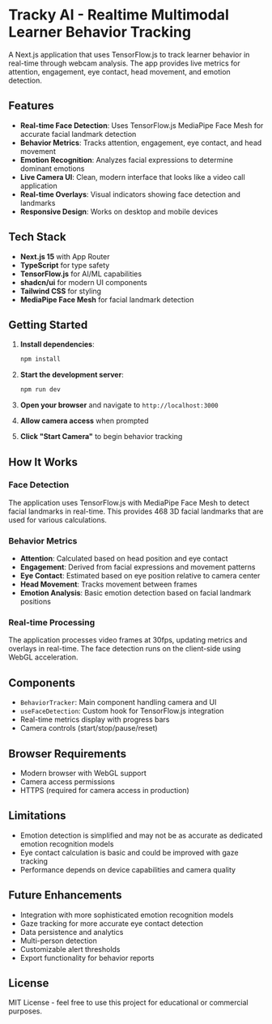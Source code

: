 # Tracky AI - Realtime Multimodal Learner Behavior Tracking

A Next.js application that uses TensorFlow.js to track learner behavior in real-time through webcam analysis. The app provides live metrics for attention, engagement, eye contact, head movement, and emotion detection.

## Features

- **Real-time Face Detection**: Uses TensorFlow.js MediaPipe Face Mesh for accurate facial landmark detection
- **Behavior Metrics**: Tracks attention, engagement, eye contact, and head movement
- **Emotion Recognition**: Analyzes facial expressions to determine dominant emotions
- **Live Camera UI**: Clean, modern interface that looks like a video call application
- **Real-time Overlays**: Visual indicators showing face detection and landmarks
- **Responsive Design**: Works on desktop and mobile devices

## Tech Stack

- **Next.js 15** with App Router
- **TypeScript** for type safety
- **TensorFlow.js** for AI/ML capabilities
- **shadcn/ui** for modern UI components
- **Tailwind CSS** for styling
- **MediaPipe Face Mesh** for facial landmark detection

## Getting Started

1. **Install dependencies**:
   ```bash
   npm install
   ```

2. **Start the development server**:
   ```bash
   npm run dev
   ```

3. **Open your browser** and navigate to `http://localhost:3000`

4. **Allow camera access** when prompted

5. **Click "Start Camera"** to begin behavior tracking

## How It Works

### Face Detection
The application uses TensorFlow.js with MediaPipe Face Mesh to detect facial landmarks in real-time. This provides 468 3D facial landmarks that are used for various calculations.

### Behavior Metrics

- **Attention**: Calculated based on head position and eye contact
- **Engagement**: Derived from facial expressions and movement patterns
- **Eye Contact**: Estimated based on eye position relative to camera center
- **Head Movement**: Tracks movement between frames
- **Emotion Analysis**: Basic emotion detection based on facial landmark positions

### Real-time Processing
The application processes video frames at 30fps, updating metrics and overlays in real-time. The face detection runs on the client-side using WebGL acceleration.

## Components

- `BehaviorTracker`: Main component handling camera and UI
- `useFaceDetection`: Custom hook for TensorFlow.js integration
- Real-time metrics display with progress bars
- Camera controls (start/stop/pause/reset)

## Browser Requirements

- Modern browser with WebGL support
- Camera access permissions
- HTTPS (required for camera access in production)

## Limitations

- Emotion detection is simplified and may not be as accurate as dedicated emotion recognition models
- Eye contact calculation is basic and could be improved with gaze tracking
- Performance depends on device capabilities and camera quality

## Future Enhancements

- Integration with more sophisticated emotion recognition models
- Gaze tracking for more accurate eye contact detection
- Data persistence and analytics
- Multi-person detection
- Customizable alert thresholds
- Export functionality for behavior reports

## License

MIT License - feel free to use this project for educational or commercial purposes.